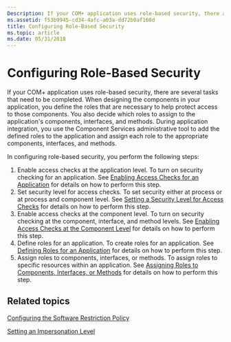 ```yaml
---
Description: If your COM+ application uses role-based security, there are several tasks that need to be completed.
ms.assetid: f53b9945-cd34-4afc-a03a-dd72b0af160d
title: Configuring Role-Based Security
ms.topic: article
ms.date: 05/31/2018
---
```


# Configuring Role-Based Security

If your COM+ application uses role-based security, there are several tasks that need to be completed. When designing the components in your application, you define the roles that are necessary to help protect access to those components. You also decide which roles to assign to the application's components, interfaces, and methods. During application integration, you use the Component Services administrative tool to add the defined roles to the application and assign each role to the appropriate components, interfaces, and methods.

In configuring role-based security, you perform the following steps:

1.  Enable access checks at the application level. To turn on security checking for an application. See [Enabling Access Checks for an Application](enabling-access-checks-for-an-application.md) for details on how to perform this step.
2.  Set security level for access checks. To set security either at process or at process and component level. See [Setting a Security Level for Access Checks](setting-a-security-level-for-access-checks.md) for details on how to perform this step.
3.  Enable access checks at the component level. To turn on security checking at the component, interface, and method levels. See [Enabling Access Checks at the Component Level](enabling-access-checks-at-the-component-level.md) for details on how to perform this step.
4.  Define roles for an application. To create roles for an application. See [Defining Roles for an Application](defining-roles-for-an-application.md) for details on how to perform this step.
5.  Assign roles to components, interfaces, or methods. To assign roles to specific resources within an application. See [Assigning Roles to Components, Interfaces, or Methods](assigning-roles-to-components--interfaces--or-methods.md) for details on how to perform this step.

## Related topics

<dl> <dt>

[Configuring the Software Restriction Policy](configuring-the-software-restriction-policy.md)
</dt> <dt>

[Setting an Impersonation Level](setting-an-impersonation-level.md)
</dt> </dl>

 

 




